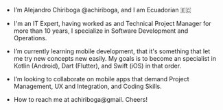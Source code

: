- I’m Alejandro Chiriboga @achiriboga, and I am Ecuadorian 🇪🇨

- I'm an IT Expert, having worked as and Technical Project Manager for more than 10 years, I specialize in Software Development and Operations.

- I’m currently learning mobile development, that it's something that let me try new concepts new easily. My goals is to become an specialist in Kotlin (Android), Dart (Flutter), and Swift (iOS) in that order. 

- I’m looking to collaborate on mobile apps that demand Project Management, UX and Integration, and Coding Skills.

- How to reach me at achiriboga@gmail. Cheers!


